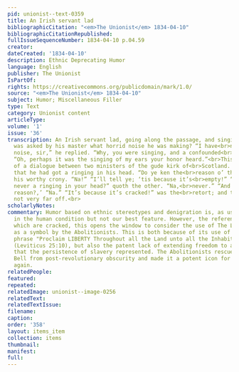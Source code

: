 ```yaml
---
pid: unionist--text-0359
title: An Irish servant lad
bibliographicCitation: "<em>The Unionist</em> 1834-04-10"
bibliographicCitationRepublished: 
fullIssueSequenceNumber: 1834-04-10 p.04.59
creator: 
dateCreated: '1834-04-10'
description: Ethnic Deprecating Humor
language: English
publisher: The Unionist
IsPartOf: 
rights: https://creativecommons.org/publicdomain/mark/1.0/
source: "<em>The Unionist</em> 1834-04-10"
subject: Humor; Miscellaneous Filler
type: Text
category: Unionist content
articleType: 
volume: '1'
issue: '36'
transcription: An Irish servant lad, going along the passage, and singing rather<br>inharmoniously,
  was asked by his master what horrid noise he was making? “I have<br>not made any
  noise, sir,” he replied. “Why, you were singing, and a confounded<br>noise it was.”
  “Oh, perhaps it was the singing of my ears your honor heard.”<br>This reminds us
  of a dialogue between two ministers of the gude kirk of<br>Scotland. One complained
  that he had got a ringing in his head. “Do ye ken the<br>reason o’ that?” asked
  his worthy crony. “Na!” “I’ll tell ye; ‘tis because it’s<br>empty!” “And have ye
  never a ringing in your head?” quoth the other. “Na,<br>never.” “And do ye ken the
  reason?,’ “Na.” “It’s because it’s cracked!” was the<br>retort; and the truth was
  not very far off.<br>
scholarlyNotes: 
commentary: Humor based on ethnic stereotypes and denigration is, as usual, prevelant
  in the human condition but not our best feature. However, the reference to things
  which are cracked, this opens the window to consider the use of The Liberty Bell
  as a symbol by the Abolitionists. This is both because of its use of the Biblical
  phrase "Proclaim LIBERTY Throughout all the Land unto all the Inhabitants Thereof"
  (Leviticus 25:10), but also the patent lack of extending freedom to all the inhabitants
  that the persistence of slavery represented. The Abolitionists rescued the Liberty
  Bell from post-revolutionary obscurity and made it a potent icon for freedom once
  again.
relatedPeople: 
featured: 
repeated: 
relatedImage: unionist--image-0256
relatedText: 
relatedTextIssue: 
filename: 
caption: 
order: '358'
layout: items_item
collection: items
thumbnail: 
manifest: 
full: 
---
```

